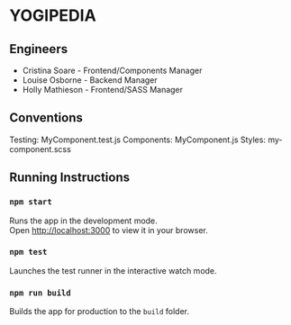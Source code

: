 # YOGIPEDIA

## Engineers

- Cristina Soare - Frontend/Components Manager
- Louise Osborne - Backend Manager
- Holly Mathieson - Frontend/SASS Manager

## Conventions

Testing: MyComponent.test.js Components: MyComponent.js Styles:
my-component.scss

## Running Instructions

### `npm start`

Runs the app in the development mode.\
Open [http://localhost:3000](http://localhost:3000) to view it in your browser.

### `npm test`

Launches the test runner in the interactive watch mode.

### `npm run build`

Builds the app for production to the `build` folder.
